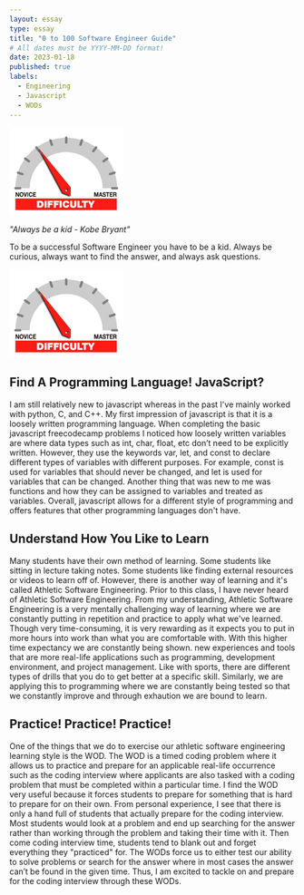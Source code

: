 ```yaml
---
layout: essay
type: essay
title: "0 to 100 Software Engineer Guide"
# All dates must be YYYY-MM-DD format!
date: 2023-01-18
published: true
labels:
  - Engineering
  - Javascript
  - WODs
---
```


<img width="200px" class="rounded float-start pe-4" src="../img/difficulty/degree_difficulty.jpg">

*"Always be a kid - Kobe Bryant"*

To be a successful Software Engineer you have to be a kid. Always be curious, always want to find the answer, and always ask questions. 

<img width="200px" class="rounded float-start pe-4" src="../img/difficulty/degree_difficulty.jpg">

## Find A Programming Language! JavaScript?
  I am still relatively new to javascript whereas in the past I've mainly worked with python, C, and C++. My first impression of javascript is that it is a loosely written programming language. When completing the basic javascript freecodecamp problems I noticed how loosely written variables are where data types such as int, char, float, etc don’t need to be explicitly written. However, they use the keywords var, let, and const to declare different types of variables with different purposes. For example, const is used for variables that should never be changed, and let is used for variables that can be changed. Another thing that was new to me was functions and how they can be assigned to variables and treated as variables. Overall, javascript allows for a different style of programming and offers features that other programming languages don't have.

## Understand How You Like to Learn
  Many students have their own method of learning. Some students like sitting in lecture taking notes. Some students like finding external resources or videos to learn off of. However, there is another way of learning and it's called Athletic Software Engineering. Prior to this class, I have never heard of Athletic Software Engineering. From my understanding, Athletic Software Engineering is a very mentally challenging way of learning where we are constantly putting in repetition and practice to apply what we've learned. Though very time-consuming, it is very rewarding as it expects you to put in more hours into work than what you are comfortable with. With this higher time expectancy we are constantly being shown. new experiences and tools that are more real-life applications such as programming, development environment, and project management. Like with sports, there are different types of drills that you do to get better at a specific skill. Similarly, we are applying this to programming where we are constantly being tested so that we constantly improve and through exhaution we are bound to learn.

## Practice! Practice! Practice!
  One of the things that we do to exercise our athletic software engineering learning style is the WOD. The WOD is a timed coding problem where it allows us to practice and prepare for an applicable real-life occurrence such as the coding interview where applicants are also tasked with a coding problem that must be completed within a particular time. I find the WOD very useful because it forces students to prepare for something that is hard to prepare for on their own. From personal experience, I see that there is only a hand full of students that actually prepare for the coding interview. Most students would look at a problem and end up searching for the answer rather than working through the problem and taking their time with it. Then come coding interview time, students tend to blank out and forget everything they "practiced" for. The WODs force us to either test our ability to solve problems or search for the answer where in most cases the answer can’t be found in the given time. Thus, I am excited to tackle on and prepare for the coding interview through these WODs.
